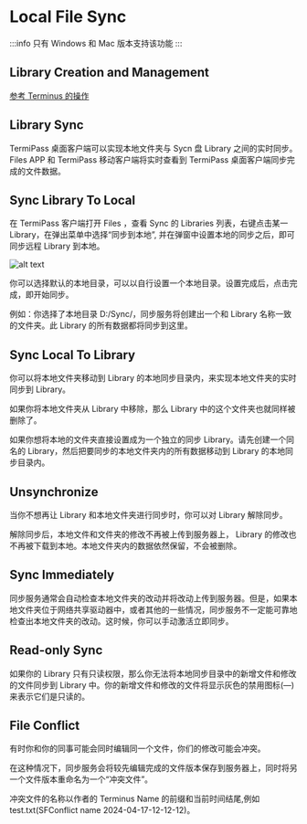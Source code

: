 # Local File Sync

:::info
只有 Windows 和 Mac 版本支持该功能
:::

## Library Creation and Management

[参考 Terminus 的操作](../terminus/files/index.md#sync)

## Library Sync

TermiPass 桌面客户端可以实现本地文件夹与 Sycn 盘 Library 之间的实时同步。Files APP 和 TermiPass 移动客户端将实时查看到 TermiPass 桌面客户端同步完成的文件数据。

## Sync Library To Local

在 TermiPass 客户端打开 Files ，查看 Sync 的 Libraries 列表，右键点击某一 Library，在弹出菜单中选择“同步到本地”, 并在弹窗中设置本地的同步之后，即可同步远程 Library 到本地。

![alt text](/images/how-to/termipass/sync.jpg)

你可以选择默认的本地目录，可以以自行设置一个本地目录。设置完成后，点击完成，即开始同步。

例如：你选择了本地目录 D:/Sync/，同步服务将创建出一个和 Library 名称一致的文件夹。此 Library 的所有数据都将同步到这里。

## Sync Local To Library

你可以将本地文件夹移动到 Library 的本地同步目录内，来实现本地文件夹的实时同步到 Library。

如果你将本地文件夹从 Library 中移除，那么 Library 中的这个文件夹也就同样被删除了。

如果你想将本地的文件夹直接设置成为一个独立的同步 Library。请先创建一个同名的 Library，然后把要同步的本地文件夹内的所有数据移动到 Library 的本地同步目录内。

## Unsynchronize

当你不想再让 Library 和本地文件夹进行同步时，你可以对 Library 解除同步。

解除同步后，本地文件和文件夹的修改不再被上传到服务器上， Library 的修改也不再被下载到本地。本地文件夹内的数据依然保留，不会被删除。

## Sync Immediately

同步服务通常会自动检查本地文件夹的改动并将改动上传到服务器。但是，如果本地文件夹位于网络共享驱动器中，或者其他的一些情况，同步服务不一定能可靠地检查出本地文件夹的改动。这时候，你可以手动激活立即同步。

## Read-only Sync

如果你的 Library 只有只读权限，那么你无法将本地同步目录中的新增文件和修改的文件同步到 Library 中。你的新增文件和修改的文件将显示灰色的禁用图标(—)来表示它们是只读的。

## File Conflict

有时你和你的同事可能会同时编辑同一个文件，你们的修改可能会冲突。

在这种情况下，同步服务会将较先编辑完成的文件版本保存到服务器上，同时将另一个文件版本重命名为一个“冲突文件”。

冲突文件的名称以作者的 Terminus Name 的前缀和当前时间结尾,例如 test.txt(SFConflict name 2024-04-17-12-12-12)。

